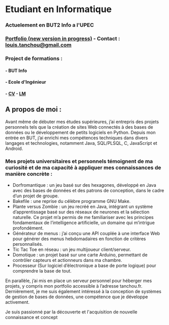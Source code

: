 # Etudiant en Informatique
### Actuelement en BUT2 Info a l'UPEC

### [Portfolio (new version in progress)](https://tanchou.fr) - Contact : louis.tanchou@gmail.com

### Project de formations :
#### - BUT Info
#### - Ecole d'Ingénieur

#### - [CV](/CV_Louis_Tanchou.pdf) - [LM](/Cover-Letter-General.pdf)

## A propos de moi : 
Avant même de débuter mes études supérieures, j’ai entrepris des projets personnels tels que la création de sites Web connectés à des bases de données ou le développement de petits logiciels en Python. Depuis mon entrée en BUT, j’ai enrichi mes compétences techniques dans divers langages et technologies, notamment Java, SQL/PLSQL, C, JavaScript et Android.

### Mes projets universitaires et personnels témoignent de ma curiosité et de ma capacité à appliquer mes connaissances de manière concrète :
- Dorfromantique : un jeu basé sur des hexagones, développé en Java avec des bases de données et des patrons de conception, dans le cadre d’un projet de groupe.
- Bakefile : une reprise du célèbre programme GNU Make.
- Plante versus Zombie : un jeu recréé en Java, intégrant un système d’apprentissage basé sur des réseaux de neurones et la sélection naturelle. Ce projet m’a permis de me familiariser avec les principes fondamentaux de l’intelligence artificielle, un domaine qui m’intrigue profondément.
- Générateur de menus : j’ai conçu une API couplée à une interface Web pour générer des menus hebdomadaires en fonction de critères personnalisés.
- Tic Tac Toe en réseau : un jeu multijoueur client/serveur.
- Domotique : un projet basé sur une carte Arduino, permettant de contrôler capteurs et actionneurs dans ma chambre.
- Processeur (Sur logiciel d’électronique a base de porte logique) pour comprendre la base de tout.

En parallèle, j’ai mis en place un serveur personnel pour héberger mes projets, y compris mon portfolio accessible à l’adresse tanchou.fr. Dernièrement, je me suis également intéressé à la conception de systèmes de gestion de bases de données, une compétence que je développe activement.

Je suis passionné par la découverte et l'acquisition de nouvelle connaissance et concept
